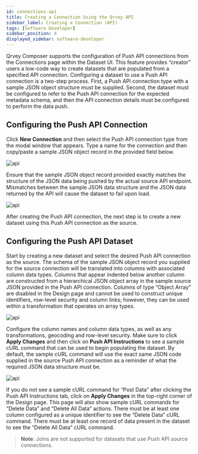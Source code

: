 ```yaml
---
id: connections-api
title: Creating a Connection Using the Qrvey API
sidebar_label: Creating a Connection (API)
tags: [Software Developer]
sidebar_position: 4
displayed_sidebar: software-developer
---
```


<div style={{textAlign: "justify"}}>

Qrvey Composer supports the configuration of Push API connections from the Connections page within the Dataset UI.  This feature provides “creator” users a low-code way to create datasets that are populated from a specified API connection.  Configuring a dataset to use a Push API connection is a two-step process.  First, a Push API connection type with a sample JSON object structure must be supplied.  Second, the dataset must be configured to refer to the Push API connection for the expected metadata schema, and then the API connection details must be configured to perform the data push.

## Configuring the Push API Connection

Click **New Connection** and then select the Push API connection type from the modal window that appears.  Type a name for the connection and then copy/paste a sample JSON object record in the provided field below.

![api](https://s3.amazonaws.com/cdn.qrvey.com/documentation_assets/ui-docs/datasets/api-connections/api1.png#thumbnail)


Ensure that the sample JSON object record provided exactly matches the structure of the JSON data being pushed by the actual source API endpoint.  Mismatches between the sample JSON data structure and the JSON data returned by the API will cause the dataset to fail upon load.


![api](https://s3.amazonaws.com/cdn.qrvey.com/documentation_assets/ui-docs/datasets/api-connections/api2.png#thumbnail-40)

After creating the Push API connection, the next step is to create a new dataset using this Push API connection as the source.

## Configuring the Push API Dataset

Start by creating a new dataset and select the desired Push API connection as the source.  The schema of the sample JSON object record you supplied for the source connection will be translated into columns with associated column data types.  Columns that appear indented below another column are constructed from a hierarchical JSON object array in the sample source JSON provided in the Push API connection.  Columns of type “Object Array” are disabled in the Design page and cannot be used to construct unique identifiers, row-level security and column links; however, they can be used within a transformation that operates on array types.

![api](https://s3.amazonaws.com/cdn.qrvey.com/documentation_assets/ui-docs/datasets/api-connections/api3.png#thumbnail-60)

Configure the column names and column data types, as well as any transformations, geocoding and row-level security.  Make sure to click **Apply Changes** and then click on **Push API Instructions** to see a sample cURL command that can be used to begin populating the dataset.  By default, the sample cURL command will use the exact same JSON code supplied in the source Push API connection as a reminder of what the required JSON data structure must be.


![api](https://s3.amazonaws.com/cdn.qrvey.com/documentation_assets/ui-docs/datasets/api-connections/api4.png#thumbnail)

If you do not see a sample cURL command for “Post Data” after clicking the Push API Instructions tab, click on **Apply Changes** in the top-right corner of the Design page.  This page will also show sample cURL commands for “Delete Data” and “Delete All Data” actions.  There must be at least one column configured as a unique identifier to see the “Delete Data” cURL command.  There must be at least one record of data present in the dataset to see the “Delete All Data” cURL command.

> **Note**:  Joins are not supported for datasets that use Push API source connections.

</div>



